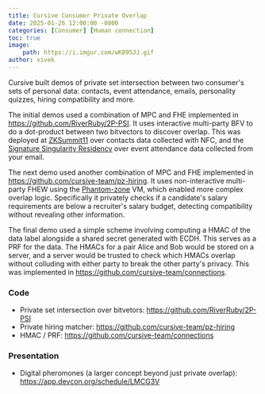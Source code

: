```yaml
---
title: Cursive Consumer Private Overlap
date: 2025-01-26 12:00:00 -0800
categories: [Consumer] [Human connection]
toc: true
image:
    path: https://i.imgur.com/wK895JJ.gif
author: vivek
---
```


Cursive built demos of private set intersection between two consumer's sets of personal data: contacts, event attendance, emails, personality quizzes, hiring compatibility and more.

The initial demos used a combination of MPC and FHE implemented in https://github.com/RiverRuby/2P-PSI. It uses interactive multi-party BFV to do a dot-product between two bitvectors to discover overlap. This was deployed at [ZKSummit11](https://www.cursive.team/blog/zk-summit) over contacts data collected with NFC, and the [Signature Singularity Residency](https://sigsing.vercel.app/) over event attendance data collected from your email.

The next demo used another combination of MPC and FHE implemented in https://github.com/cursive-team/pz-hiring. It uses non-interactive multi-party FHEW using the [Phantom-zone](https://github.com/gausslabs/phantom-zone) VM, which enabled more complex overlap logic. Specifically it privately checks if a candidate's salary requirements are below a recruiter's salary budget, detecting compatibility without revealing other information.

The final demo used a simple scheme involving computing a HMAC of the data label alongside a shared secret generated with ECDH. This serves as a PRF for the data. The HMACs for a pair Alice and Bob would be stored on a server, and a server would be trusted to check which HMACs overlap without colluding with either party to break the other party's privacy. This was implemented in https://github.com/cursive-team/connections.

### Code

- Private set intersection over bitvetors: https://github.com/RiverRuby/2P-PSI
- Private hiring matcher: https://github.com/cursive-team/pz-hiring
- HMAC / PRF: https://github.com/cursive-team/connections

### Presentation

- Digital pheromones (a larger concept beyond just private overlap): https://app.devcon.org/schedule/LMCG3V
